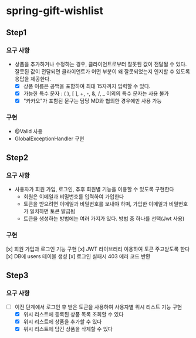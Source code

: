 # spring-gift-wishlist
## Step1
### 요구 사항
- 상품을 추가하거나 수정하는 경우, 클라이언트로부터 잘못된 값이 전달될 수 있다. 잘못된 값이 전달되면 클라이언트가 어떤 부분이 왜 잘못되었는지 인지할 수 있도록 응답을 제공한다.
   - [x] 상품 이름은 공백을 포함하여 최대 15자까지 입력할 수 있다.
   - [x] 가능한 특수 문자 : ( ), [ ], +, -, &, /, _ 이외의 특수 문자는 사용 불가
   - [x] "카카오"가 포함된 문구는 담당 MD와 협의한 경우에만 사용 가능
### 구현
- @Valid 사용
- GlobalExceptionHandler 구현

## Step2
### 요구 사항
- 사용자가 회원 가입, 로그인, 추후 회원별 기능을 이용할 수 있도록 구현한다
  - 회원은 이메일과 비밀번호를 입력하여 가입한다
  - 토큰을 받으려면 이메일과 비밀번호를 보내야 하며, 가입한 이메일과 비밀번호가 일치하면 토큰 발급됨
  - 트큰을 생성하는 방법에는 여러 가지가 있다. 방법 중 하나를 선택(Jwt 사용)
### 구현
[x] 회원 가입과 로그인 기능 구현
[x] JWT 라이브러리 이용하여 토큰 주고받도록 한다
[x] DB에 users 테이블 생성
[x] 로그인 실패시 403 에러 코드 반환

## Step3
### 요구 사항
- [ ] 이전 단계에서 로그인 후 받은 토큰을 사용하여 사용자별 위시 리스트 기능 구현
  - [x] 위시 리스트에 등록된 상품 목록 조회할 수 있다
  - [x] 위시 리스트에 상품을 추가할 수 있다
  - [x] 위시 리스트에 담긴 상품을 삭제할 수 있다
